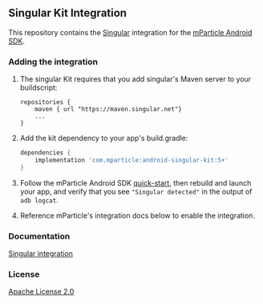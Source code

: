 ## Singular Kit Integration

This repository contains the [Singular](https://www.singular.net/) integration for the [mParticle Android SDK](https://github.com/mParticle/mparticle-android-sdk).

### Adding the integration

1. The singular Kit requires that you add singular's Maven server to your buildscript:

    ```
    repositories {
        maven { url "https://maven.singular.net"}
        ...
    }
    ```

1. Add the kit dependency to your app's build.gradle:

    ```groovy
    dependencies {
        implementation 'com.mparticle:android-singular-kit:5+'
    }
    ```
2. Follow the mParticle Android SDK [quick-start](https://github.com/mParticle/mparticle-android-sdk), then rebuild and launch your app, and verify that you see `"Singular detected"` in the output of `adb logcat`.
3. Reference mParticle's integration docs below to enable the integration.

### Documentation

[Singular integration](https://docs.mparticle.com/integrations/singular/event/)

### License

[Apache License 2.0](https://www.apache.org/licenses/LICENSE-2.0)
